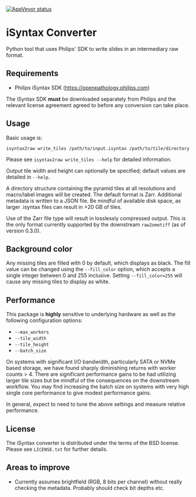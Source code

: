 [![AppVeyor status](https://ci.appveyor.com/api/projects/status/github/isyntax2raw)](https://ci.appveyor.com/project/gs-jenkins/isyntax2raw)

# iSyntax Converter

Python tool that uses Philips' SDK to write slides in an intermediary raw format.

## Requirements

* Philips iSyntax SDK (https://openpathology.philips.com)

The iSyntax SDK __must__ be downloaded separately from Philips and the
relevant license agreement agreed to before any conversion can take place.

## Usage

Basic usage is:

    isyntax2raw write_tiles /path/to/input.isyntax /path/to/tile/directory

Please see `isyntax2raw write_tiles --help` for detailed information.

Output tile width and height can optionally be specified; default values are
detailed in `--help`.

A directory structure containing the pyramid tiles at all resolutions and
macro/label images will be created.  The default format is Zarr.  Additional
metadata is written to a JSON file.  Be mindful of available disk space, as
larger .isyntax files can result in >20 GB of tiles.

Use of the Zarr file type will result in losslessly compressed output.  This
is the only format currently supported by the downstream `raw2ometiff` (as of
version 0.3.0).

## Background color

Any missing tiles are filled with 0 by default, which displays as black.
The fill value can be changed using the `--fill_color` option, which accepts
a single integer between 0 and 255 inclusive.  Setting `--fill_color=255`
will cause any missing tiles to display as white.

## Performance

This package is __highly__ sensitive to underlying hardware as well as
the following configuration options:

 * `--max_workers`
 * `--tile_width`
 * `--tile_height`
 * `--batch_size`

On systems with significant I/O bandwidth, particularly SATA or
NVMe based storage, we have found sharply diminishing returns with worker
counts > 4.  There are significant performance gains to be had utilizing
larger tile sizes but be mindful of the consequences on the downstream
workflow.  You may find increasing the batch size on systems with very
high single core performance to give modest performance gains.

In general, expect to need to tune the above settings and measure
relative performance.

## License

The iSyntax converter is distributed under the terms of the BSD license.
Please see `LICENSE.txt` for further details.

## Areas to improve

* Currently assumes brightfield (RGB, 8 bits per channel) without really
  checking the metadata.  Probably should check bit depths etc.
